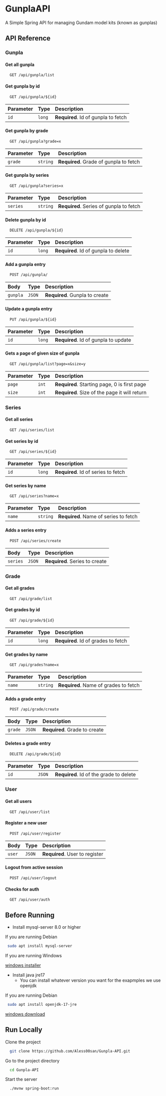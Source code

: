 
# GunplaAPI

A Simple Spring API for managing Gundam model kits (known as gunplas)


## API Reference

### Gunpla
#### Get all gunpla

```http
  GET /api/gunpla/list
```

#### Get gunpla by id

```http
  GET /api/gunpla/${id}
```

| Parameter | Type     | Description                       |
| :-------- | :------- | :-------------------------------- |
| `id`      | `long` | **Required**. Id of gunpla to fetch |

#### Get gunpla by grade

```http
  GET /api/gunpla?grade=x
```

| Parameter | Type     | Description                       |
| :-------- | :------- | :-------------------------------- |
| `grade`      | `string` | **Required**. Grade of gunpla to fetch |

#### Get gunpla by series

```http
  GET /api/gunpla?series=x
```

| Parameter | Type     | Description                       |
| :-------- | :------- | :-------------------------------- |
| `series`      | `string` | **Required**. Series of gunpla to fetch |

#### Delete gunpla by id

```http
  DELETE /api/gunpla/${id}
```

| Parameter | Type     | Description                       |
| :-------- | :------- | :-------------------------------- |
| `id`      | `long` | **Required**. Id of gunpla to delete |

#### Add a gunpla entry

```http
  POST /api/gunpla/
```

| Body | Type     | Description                       |
| :-------- | :------- | :-------------------------------- |
| `gunpla`      | `JSON` | **Required**. Gunpla to create |

#### Update a gunpla entry

```http
  PUT /api/gunpla/${id}
```

| Parameter | Type     | Description                       |
| :-------- | :------- | :-------------------------------- |
| `id`      | `long` | **Required**. Id of gunpla to update |

#### Gets a page of given size of gunpla

```http
  GET /api/gunpla/list?page=x&size=y
```

| Parameter | Type     | Description                       |
| :-------- | :------- | :-------------------------------- |
| `page`      | `int` | **Required**. Starting page, 0 is first page|
| `size`      | `int` | **Required**. Size of the page it will return|

### Series

#### Get all series

```http
  GET /api/series/list
```

#### Get series by id

```http
  GET /api/series/${id}
```

| Parameter | Type     | Description                       |
| :-------- | :------- | :-------------------------------- |
| `id`      | `long` | **Required**. Id of series to fetch |

#### Get series by name

```http
  GET /api/series?name=x
```

| Parameter | Type     | Description                       |
| :-------- | :------- | :-------------------------------- |
| `name`      | `string` | **Required**. Name of series to fetch |

#### Adds a series entry

```http
  POST /api/series/create
```

| Body | Type     | Description                       |
| :-------- | :------- | :-------------------------------- |
| `series`      | `JSON` | **Required**. Series to create |

### Grade

#### Get all grades

```http
  GET /api/grade/list
```

#### Get grades by id

```http
  GET /api/grade/${id}
```

| Parameter | Type     | Description                       |
| :-------- | :------- | :-------------------------------- |
| `id`      | `long` | **Required**. Id of grades to fetch |

#### Get grades by name

```http
  GET /api/grades?name=x
```

| Parameter | Type     | Description                       |
| :-------- | :------- | :-------------------------------- |
| `name`      | `string` | **Required**. Name of grades to fetch |

#### Adds a grade entry

```http
  POST /api/grade/create
```

| Body | Type     | Description                       |
| :-------- | :------- | :-------------------------------- |
| `grade`      | `JSON` | **Required**. Grade to create |

#### Deletes a grade entry

```http
  DELETE /api/grade/${id}
```

| Parameter | Type     | Description                       |
| :-------- | :------- | :-------------------------------- |
| `id`      | `JSON` | **Required**. Id of the grade to delete |

### User

#### Get all users

```http
  GET /api/user/list
```

#### Register a new user

```http
  POST /api/user/register
```

| Body | Type     | Description                       |
| :-------- | :------- | :-------------------------------- |
| `user`      | `JSON` | **Required**. User to register |

#### Logout from active session

```http
  POST /api/user/logout
```

#### Checks for auth

```http
  GET /api/user/auth
```

## Before Running

- Install mysql-server 8.0 or higher

If you are running Debian
```bash
 sudo apt install mysql-server
```
    
If you are running Windows 

[windows installer](https://dev.mysql.com/downloads/installer)

- Install java jre17
    - You can install whatever version you want for the exapmples we use openjdk

If you are running Debian

```bash
 sudo apt install openjdk-17-jre
```

[windows download](https://jdk.java.net/archivel)


## Run Locally

Clone the project

```bash
  git clone https://github.com/Aless00san/Gunpla-API.git
```

Go to the project directory

```bash
  cd Gunpla-API
```

Start the server

```bash
  ./mvnw spring-boot:run
```


